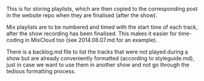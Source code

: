 This is for storing playlists, which are then copied to the corresponding post in the website repo when they are finalised (after the show).

Mix playlists are to be numbered and timed with the start time of each track, after the show recording has been finalised. This makes it easier for time-coding in MixCloud too (see 2014.08.07.md for an example).

There is a backlog.md file to list the tracks that were not played during a show but are already conveniently formatted (according to styleguide.md), just in case we want to use them in another show and not go through the tedious formatting process.

